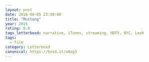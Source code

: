 ```yaml
---
layout: post 
date: 2016-06-05 23:59:00
title: "Mustang"
year: 2015
rating: 0.8
tags_letterboxd: narrative, iTunes, streaming, HDTV, NYC, Leah
tags:
  - film
category: Letterboxd
canonical: https://boxd.it/a0og3
---
```

